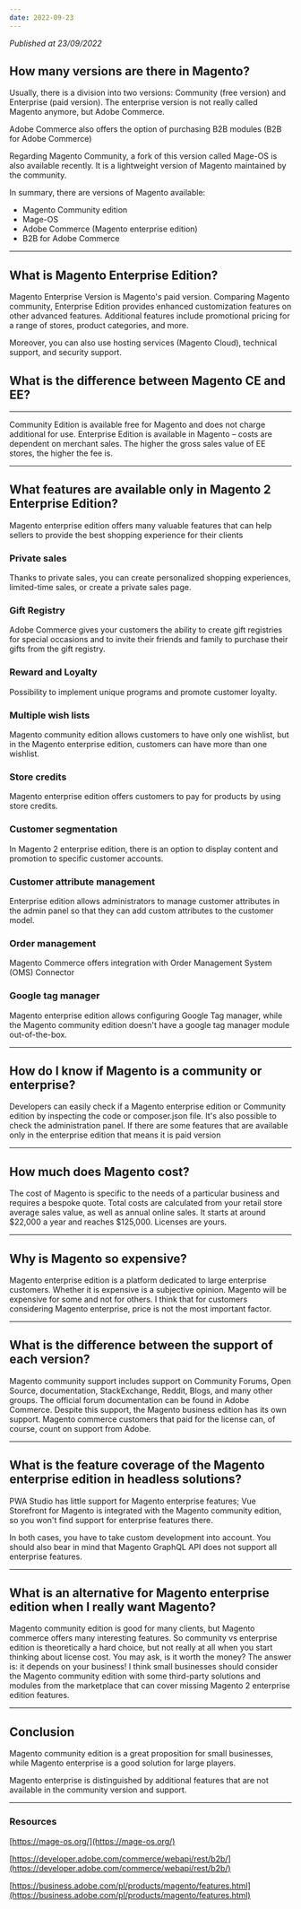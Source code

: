 ```yaml
---
date: 2022-09-23
---
```


*Published at 23/09/2022*

## How many versions are there in Magento?

Usually, there is a division into two versions: Community (free version) and Enterprise (paid version). The enterprise version is not really called Magento anymore, but Adobe Commerce.

Adobe Commerce also offers the option of purchasing B2B modules (B2B for Adobe Commerce)

Regarding Magento Community, a fork of this version called Mage-OS is also available recently. It is a lightweight version of Magento maintained by the community.

In summary, there are versions of Magento available:

- Magento Community edition
- Mage-OS
- Adobe Commerce (Magento enterprise edition)
- B2B for Adobe Commerce

---

## What is Magento Enterprise Edition?

Magento Enterprise Version is Magento's paid version. Comparing Magento community, Enterprise Edition provides enhanced customization features on other advanced features. Additional features include promotional pricing for a range of stores, product categories, and more.

Moreover, you can also use hosting services (Magento Cloud), technical support, and security support.

## What is the difference between Magento CE and EE?

---

Community Edition is available free for Magento and does not charge additional for use. Enterprise Edition is available in Magento – costs are dependent on merchant sales. The higher the gross sales value of EE stores, the higher the fee is.

---

## What features are available only in Magento 2 Enterprise Edition?

Magento enterprise edition offers many valuable features that can help sellers to provide the best shopping experience for their clients

### Private sales

Thanks to private sales, you can create personalized shopping experiences, limited-time sales, or create a private sales page.

### Gift Registry

Adobe Commerce gives your customers the ability to create gift registries for special occasions and to invite their friends and family to purchase their gifts from the gift registry.

### Reward and Loyalty

Possibility to implement unique programs and promote customer loyalty.

### Multiple wish lists

Magento community edition allows customers to have only one wishlist, but in the Magento enterprise edition, customers can have more than one wishlist.

### Store credits

Magento enterprise edition offers customers to pay for products by using store credits.

### Customer segmentation

In Magento 2 enterprise edition, there is an option to display content and promotion to specific customer accounts.

### Customer attribute management

Enterprise edition allows administrators to manage customer attributes in the admin panel so that they can add custom attributes to the customer model.

### Order management

Magento Commerce offers integration with Order Management System (OMS) Connector

### Google tag manager

Magento enterprise edition allows configuring Google Tag manager, while the Magento community edition doesn't have a google tag manager module out-of-the-box.

---

## How do I know if Magento is a community or enterprise?

Developers can easily check if a Magento enterprise edition or Community edition by inspecting the code or composer.json file. It's also possible to check the administration panel. If there are some features that are available only in the enterprise edition that means it is paid version

---

## How much does Magento cost?

The cost of Magento is specific to the needs of a particular business and requires a bespoke quote. Total costs are calculated from your retail store average sales value, as well as annual online sales. It starts at around $22,000 a year and reaches $125,000. Licenses are yours.

---

## Why is Magento so expensive?

Magento enterprise edition is a platform dedicated to large enterprise customers. Whether it is expensive is a subjective opinion. Magento will be expensive for some and not for others. I think that for customers considering Magento enterprise, price is not the most important factor.

---

## What is the difference between the support of each version?

Magento community support includes support on Community Forums, Open Source, documentation, StackExchange, Reddit, Blogs, and many other groups. The official forum documentation can be found in Adobe Commerce. Despite this support, the Magento business edition has its own support. Magento commerce customers that paid for the license can, of course, count on support from Adobe.

---

## What is the feature coverage of the Magento enterprise edition in headless solutions?

PWA Studio has little support for Magento enterprise features; Vue Storefront for Magento is integrated with the Magento community edition, so you won't find support for enterprise features there.

In both cases, you have to take custom development into account. You should also bear in mind that Magento GraphQL API does not support all enterprise features.

---

## What is an alternative for Magento enterprise edition when I really want Magento?

Magento community edition is good for many clients, but Magento commerce offers many interesting features. So community vs enterprise edition is theoretically a hard choice, but not really at all when you start thinking about license cost. You may ask, is it worth the money? The answer is: it depends on your business! I think small businesses should consider the Magento community edition with some third-party solutions and modules from the marketplace that can cover missing Magento 2 enterprise edition features.

---

## Conclusion

Magento community edition is a great proposition for small businesses, while Magento enterprise is a good solution for large players.

Magento enterprise is distinguished by additional features that are not available in the community version and support.

---

### Resources

[https://mage-os.org/](https://mage-os.org/)

[https://developer.adobe.com/commerce/webapi/rest/b2b/](https://developer.adobe.com/commerce/webapi/rest/b2b/)

[https://business.adobe.com/pl/products/magento/features.html](https://business.adobe.com/pl/products/magento/features.html)
